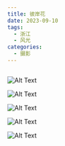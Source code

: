 ```yaml
---
title: 彼岸花
date: 2023-09-10
tags:
  - 浙江
  - 风光
categories:
  - 摄影
---
```


<img src="https://blog-1321452376.cos.ap-shanghai.myqcloud.com/%E6%91%84%E5%BD%B1%2F%E5%BD%BC%E5%B2%B8%E8%8A%B1%2Fhaou-1046768.jpg" alt="">

<!-- more -->

![Alt Text](https://blog-1321452376.cos.ap-shanghai.myqcloud.com/%E6%91%84%E5%BD%B1%2F%E5%BD%BC%E5%B2%B8%E8%8A%B1%2Fhaou-1046678.jpg)

![Alt Text](https://blog-1321452376.cos.ap-shanghai.myqcloud.com/%E6%91%84%E5%BD%B1%2F%E5%BD%BC%E5%B2%B8%E8%8A%B1%2Fhaou-1046684.jpg)

![Alt Text](https://blog-1321452376.cos.ap-shanghai.myqcloud.com/%E6%91%84%E5%BD%B1%2F%E5%BD%BC%E5%B2%B8%E8%8A%B1%2Fhaou-1046739.jpg)

![Alt Text](https://blog-1321452376.cos.ap-shanghai.myqcloud.com/%E6%91%84%E5%BD%B1%2F%E5%BD%BC%E5%B2%B8%E8%8A%B1%2Fhaou-1046763.jpg)

![Alt Text](https://blog-1321452376.cos.ap-shanghai.myqcloud.com/%E6%91%84%E5%BD%B1%2F%E5%BD%BC%E5%B2%B8%E8%8A%B1%2Fhaou-1046776.jpg)
